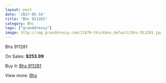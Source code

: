 ```yaml
---
layout: post
date: '2017-05-14'
title: "Bhs 911281"
category: Bhs
tags: ["granddressy"]
image: http://img.granddressy.com/21670-thickbox_default/bhs-911281.jpg
---
```

Bhs 911281

On Sales: **$253.99**
<a href="https://www.granddressy.com/en/bhs/20635-bhs-911281.html"><amp-img layout="responsive" width="600" height="600" src="//img.granddressy.com/21670-thickbox_default/bhs-911281.jpg" alt="Bhs 911281 0" /></a>

Buy it: [Bhs 911281](https://www.granddressy.com/en/bhs/20635-bhs-911281.html "Bhs 911281")

View more: [Bhs](https://www.granddressy.com/en/268-bhs "Bhs")